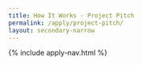 ```yaml
---
title: How It Works - Project Pitch
permalink: /apply/project-pitch/
layout: secondary-narrow
---
```

{% include apply-nav.html %}
